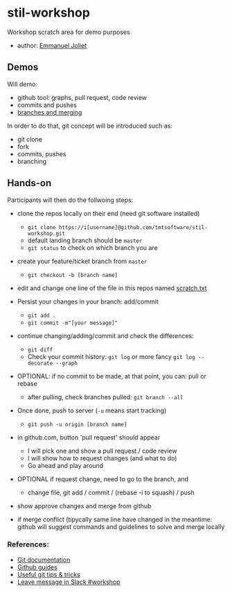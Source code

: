 # stil-workshop
Workshop scratch area for demo purposes

* author: [Emmanuel Joliet](ejoliet@ipac.caltech.edu)

## Demos

Will demo:

* github tool: graphs, pull request, code review
* commits and pushes
* [branches and merging](https://www.atlassian.com/git/tutorials/using-branches)

In order to do that, git concept will be introduced such as:

* git clone
* fork
* commits, pushes
* branching

## Hands-on

Participants will then do the follwoing steps:

* clone the repos locally on their end (need git software installed)
  * `git clone https://i[username]@github.com/tmtsoftware/stil-workshop.git`   
  * default landing branch should be `master`
   * `git status` to check on which branch you are

* create your feature/ticket branch from `master` 
  * `git checkout -b [branch name]`
* edit and change one line of the file in this repos named [scratch.txt](scratch.txt)
* Persist your changes in your branch: add/commit
  * `git add .`
  * `git commit -m"[your message]"`
* continue changing/adding/commit and check the differences:
  * `git diff`
  * Check your commit history: `git log` or more fancy `git log --decorate --graph`

* OPTIONAL: if no commit to be made, at that point, you can: pull or rebase
  * after pulling, check branches pulled: `git branch --all`

* Once done, push to server (`-u` means start tracking)
  * `git push -u origin [branch name]`

* in github.com, button 'pull request' should appear
  * I will pick one and show a pull request / code review
  * I will show how to request changes (and what to do)
  * Go ahead and play around

* OPTIONAL if request change, need to go to the branch, and
  * change file, git add / commit / (rebase -i to squash) / push

* show approve changes and merge from github

* if merge conflict (tipycally same line have changed in the meantime: github will suggest commands and guidelines to solve and merge locally

### References:

* [Git documentation](https://git-scm.com/docs)
* [Github guides](https://guides.github.com)
* [Useful git tips & tricks](https://git-scm.com/book/en/v1/Git-Basics-Tips-and-Tricks)
* [Leave message in Slack #workshop](https://tmt-stil.slack.com/messages/C4JV40FRD)

